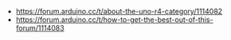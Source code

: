 - https://forum.arduino.cc/t/about-the-uno-r4-category/1114082
- https://forum.arduino.cc/t/how-to-get-the-best-out-of-this-forum/1114083

